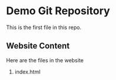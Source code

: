 # Demo Git Repository

This is the first file in this repo.

## Website Content

Here are the files in the website

1. index.html
